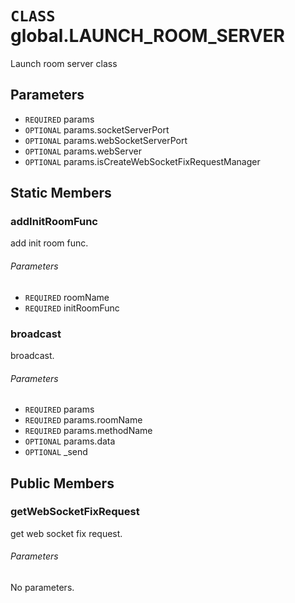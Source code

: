 # `CLASS` global.LAUNCH_ROOM_SERVER
Launch room server class

## Parameters
* `REQUIRED` params 
* `OPTIONAL` params.socketServerPort 
* `OPTIONAL` params.webSocketServerPort 
* `OPTIONAL` params.webServer 
* `OPTIONAL` params.isCreateWebSocketFixRequestManager 

## Static Members

### addInitRoomFunc
add init room func.
###### Parameters
* `REQUIRED` roomName 
* `REQUIRED` initRoomFunc 

### broadcast
broadcast.
###### Parameters
* `REQUIRED` params 
* `REQUIRED` params.roomName 
* `REQUIRED` params.methodName 
* `OPTIONAL` params.data 
* `OPTIONAL` _send 

## Public Members

### getWebSocketFixRequest
get web socket fix request.
###### Parameters
No parameters.
